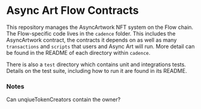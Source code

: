 # Async Art Flow Contracts

This repository manages the AsyncArtwork NFT system on the Flow chain. The Flow-specific code lives in the `cadence` folder. This includes the AsyncArtwork contract, the contracts it depends on as well as many `transactions` and `scripts` that users and Async Art will run. More detail can be found in the README of each directory within `cadence`.

There is also a `test` directory which contains unit and integrations tests. Details
on the test suite, including how to run it are found in its README.

### Notes

Can unqiueTokenCreators contain the owner?